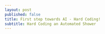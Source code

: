 ```yaml
---
layout: post
published: false
title: First step towards AI - Hard Coding!
subtitle: Hard Coding an Automated Shower
---
```

